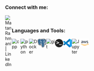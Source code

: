### Connect with me:

<a target="_blank" href="https://www.linkedin.com/in/matan-rahmani-941b07bb/"><img align="left" alt="Matan Rahmani | LinkedIn" width="22px" src="https://cdn.jsdelivr.net/npm/simple-icons@v3/icons/linkedin.svg"/><a/>

 <br />

### Languages and Tools:
<img align="left" alt="cpp" width="28px" src="https://raw.githubusercontent.com/jmnote/z-icons/master/svg/cpp.svg" />
<img align="left" alt="python" width="28px" src="https://raw.githubusercontent.com/jmnote/z-icons/master/svg/python.svg" />
<img align="left" alt="Docker" width="28px" src="https://www.svgrepo.com/show/303231/docker-logo.svg" />
<img align="left" alt="PostgreSQL" width="28px" src="https://raw.githubusercontent.com/github/explore/80688e429a7d4ef2fca1e82350fe8e3517d3494d/topics/postgresql/postgresql.png" />
<img align="left" alt="git" width="28px" src="https://raw.githubusercontent.com/jmnote/z-icons/master/svg/git.svg" />
<img align="left" alt="Terminal" width="28px" src="https://raw.githubusercontent.com/github/explore/80688e429a7d4ef2fca1e82350fe8e3517d3494d/topics/terminal/terminal.png" />
<img align="left" alt="Visual Studio Code" width="28px" src="https://raw.githubusercontent.com/github/explore/80688e429a7d4ef2fca1e82350fe8e3517d3494d/topics/visual-studio-code/visual-studio-code.png" />
<img align="left" alt="Jupyter" width="28px" src="https://www.svgrepo.com/show/353949/jupyter.svg" />
<img align="left" alt="AWS" width="28px" src="https://raw.githubusercontent.com/github/explore/80688e429a7d4ef2fca1e82350fe8e3517d3494d/topics/aws/aws.png" />

 

<br />
